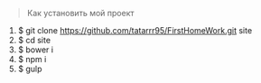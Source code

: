 > Как установить мой проект

1. $ git clone https://github.com/tatarrr95/FirstHomeWork.git site
2. $ cd site
3. $ bower i
4. $ npm i
5. $ gulp